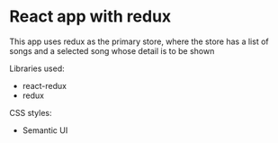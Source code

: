# React app with redux

This app uses redux as the primary store, where the store has a list of songs and a selected song whose detail is to be shown

Libraries used:

- react-redux
- redux

CSS styles:

- Semantic UI
